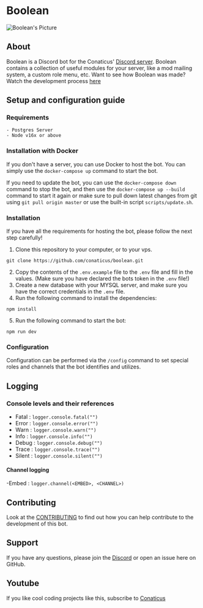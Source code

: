 <h1>Boolean</h1>

![Boolean's Picture](./docs/Boolean%20Pfp.png)

## About
Boolean is a Discord bot for the Conaticus' [Discord server](https://discord.gg/w2kQMg5U). Boolean contains a collection of useful modules for your server, like a mod mailing system, a custom role menu, etc. Want to see how Boolean was made? Watch the development process [here](https://www.youtube.com/watch?v=xq2jR3_msmk)

## Setup and configuration guide

### Requirements
```
- Postgres Server
- Node v16x or above
```

### Installation with Docker
If you don't have a server, you can use Docker to host the bot. You can simply use the `docker-compose up` command to start the bot.

If you need to update the bot, you can use the `docker-compose down` command to stop the bot, and then use the `docker-compose up --build` command to start it again or make sure to pull down latest changes from git using `git pull origin master` or use the built-in script `scripts/update.sh`.

### Installation
If you have all the requirements for hosting the bot, please follow the next step carefully!

1. Clone this repository to your computer, or to your vps.
```
git clone https://github.com/conaticus/boolean.git
```

2. Copy the contents of the `.env.example` file to the `.env` file and fill in the values. (Make sure you have declared the bots token in the `.env` file!)
3. Create a new database with your MYSQL server, and make sure you have the correct credentials in the `.env` file.
4. Run the following command to install the dependencies:
```
npm install
```
5. Run the following command to start the bot:
```
npm run dev
```

### Configuration

Configuration can be performed via the `/config` command to set special roles
and channels that the bot identifies and utilizes.

## Logging

### Console levels and their references

-   Fatal : `logger.console.fatal("")`
-   Error : `logger.console.error("")`
-   Warn : `logger.console.warn("")`
-   Info : `logger.console.info("")`
-   Debug : `logger.console.debug("")`
-   Trace : `logger.console.trace("")`
-   Silent : `logger.console.silent("")`

#### Channel logging

-Embed : `logger.channel(<EMBED>, <CHANNEL>)`

## Contributing

Look at the [CONTRIBUTING](https://github.com/conaticus/boolean/blob/master/CONTRIBUTING.md) to find out how you can help contribute to the development of this bot.

## Support

If you have any questions, please join the [Discord](https://discord.gg/conaticus) or open an issue here on GitHub.

## Youtube

If you like cool coding projects like this, subscribe to [Conaticus](https://www.youtube.com/channel/UCRLHJ-7b4pjDpBBHAUXEvjQ)
